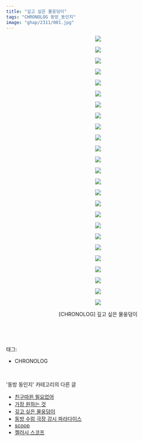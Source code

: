 ```yaml
---
title: "깊고 싶은 물웅덩이"
tags: "CHRONOLOG 동방_동인지"
image: "ghap/2311/001.jpg"
---
```

<div class="article">
<p style="text-align: center; clear: none; float: none;"><img src="{{ site.nasurl }}/ghap/2311/001.jpg"/></p>
<p style="text-align: center; clear: none; float: none;"><img src="{{ site.nasurl }}/ghap/2311/002.jpg"/></p>
<p style="text-align: center; clear: none; float: none;"><img src="{{ site.nasurl }}/ghap/2311/003.jpg"/></p>
<p style="text-align: center; clear: none; float: none;"><img src="{{ site.nasurl }}/ghap/2311/004.jpg"/></p>
<p style="text-align: center; clear: none; float: none;"><img src="{{ site.nasurl }}/ghap/2311/005.jpg"/></p>
<p style="text-align: center; clear: none; float: none;"><img src="{{ site.nasurl }}/ghap/2311/006.jpg"/></p>
<p style="text-align: center; clear: none; float: none;"><img src="{{ site.nasurl }}/ghap/2311/007.jpg"/></p>
<p style="text-align: center; clear: none; float: none;"><img src="{{ site.nasurl }}/ghap/2311/008.jpg"/></p>
<p style="text-align: center; clear: none; float: none;"><img src="{{ site.nasurl }}/ghap/2311/009.jpg"/></p>
<p style="text-align: center; clear: none; float: none;"><img src="{{ site.nasurl }}/ghap/2311/010.jpg"/></p>
<p style="text-align: center; clear: none; float: none;"><img src="{{ site.nasurl }}/ghap/2311/011.jpg"/></p>
<p style="text-align: center; clear: none; float: none;"><img src="{{ site.nasurl }}/ghap/2311/012.jpg"/></p>
<p style="text-align: center; clear: none; float: none;"><img src="{{ site.nasurl }}/ghap/2311/013.jpg"/></p>
<p style="text-align: center; clear: none; float: none;"><img src="{{ site.nasurl }}/ghap/2311/014.jpg"/></p>
<p style="text-align: center; clear: none; float: none;"><img src="{{ site.nasurl }}/ghap/2311/015.jpg"/></p>
<p style="text-align: center; clear: none; float: none;"><img src="{{ site.nasurl }}/ghap/2311/016.jpg"/></p>
<p style="text-align: center; clear: none; float: none;"><img src="{{ site.nasurl }}/ghap/2311/017.jpg"/></p>
<p style="text-align: center; clear: none; float: none;"><img src="{{ site.nasurl }}/ghap/2311/018.jpg"/></p>
<p style="text-align: center; clear: none; float: none;"><img src="{{ site.nasurl }}/ghap/2311/019.jpg"/></p>
<p style="text-align: center; clear: none; float: none;"><img src="{{ site.nasurl }}/ghap/2311/020.jpg"/></p>
<p style="text-align: center; clear: none; float: none;"><img src="{{ site.nasurl }}/ghap/2311/021.jpg"/></p>
<p style="text-align: center; clear: none; float: none;"><img src="{{ site.nasurl }}/ghap/2311/022.jpg"/></p>
<p style="text-align: center; clear: none; float: none;"><img src="{{ site.nasurl }}/ghap/2311/023.jpg"/></p>
<p style="text-align: center; clear: none; float: none;"><img src="{{ site.nasurl }}/ghap/2311/024.jpg"/></p>
<p style="text-align: center; clear: none; float: none;"><img src="{{ site.nasurl }}/ghap/2311/025.jpg"/></p>
<p style="text-align: center; clear: none; float: none;">[CHRONOLOG] 깊고 싶은 물웅덩이</p>
<p><br/></p>
</div><br/>
<div class="tagTrail">
<p>태그: </p>
<ul>
<li>CHRONOLOG</li>
</ul>
</div><br/>
<div class="another">
<p>'동방 동인지' 카테고리의 다른 글</p>
<ul>
<li><a href="/2016-09-23-ghap_2313">친구따윈 필요없어</a></li>
<li><a href="/2016-09-23-ghap_2312">가장 원하는 것</a></li>
<li><a href="/2016-09-23-ghap_2311">깊고 싶은 물웅덩이</a></li>
<li><a href="/2016-09-23-ghap_2310">동방 수렁 극장 강시 파라다이스</a></li>
<li><a href="/2016-09-23-ghap_2309">scoop</a></li>
<li><a href="/2016-09-23-ghap_2308">젤러시 스코프</a></li>
</ul>
</div><br/>
<div class="cb_module cb_fluid">
<div class="cb_wrt cb_profile">
</div><!-- commentList close -->
</div><br/>
